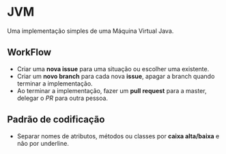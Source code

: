 # JVM
Uma implementação simples de uma Máquina Virtual Java.

## WorkFlow
* Criar uma **nova issue** para uma situação ou escolher uma existente.
* Criar um **novo branch** para cada nova **issue**, apagar a branch quando terminar a implementação.
* Ao terminar a implementação, fazer um **pull request** para a master, delegar o *PR* para outra pessoa.

## Padrão de codificação
* Separar nomes de atributos, métodos ou classes por **caixa alta/baixa** e não por underline.
